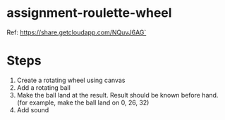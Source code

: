 # assignment-roulette-wheel

Ref: https://share.getcloudapp.com/NQuvJ6AG`

# Steps

1. Create a rotating wheel using canvas
2. Add a rotating ball
3. Make the ball land at the result. Result should be known before hand. (for example, make the ball land on 0, 26, 32)
4. Add sound
